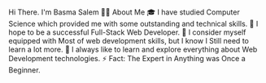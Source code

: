 Hi There. I'm Basma Salem 
👨‍💻 About Me
🎓   I have studied Computer Science which provided me with some outstanding and technical skills.
🌱   I hope to be a successful Full-Stack Web Developer.
💼   I consider myself equipped with Most of web development skills, but I know I Still need to learn a lot more.
🤔   I always like to learn and explore everything about Web Development technologies.
⚡   Fact: The Expert in Anything was Once a Beginner.
